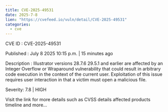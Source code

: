 ```yaml
--- 
title: CVE-2025-49531
date: 2025-7-8
lien: "https://cvefeed.io/vuln/detail/CVE-2025-49531"
categories:
  - cve
---
```


CVE ID : CVE-2025-49531

Published :  July 8
2025
10:15 p.m. | 15 minutes ago

Description : Illustrator versions 28.7.6
29.5.1 and earlier are affected by an Integer Overflow or Wraparound vulnerability that could result in arbitrary code execution in the context of the current user. Exploitation of this issue requires user interaction in that a victim must open a malicious file.

Severity: 7.8 | HIGH

Visit the link for more details
such as CVSS details
affected products
timeline
and more...
